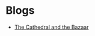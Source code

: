 # Blogs

- [The Cathedral and the Bazaar](http://www.catb.org/~esr/writings/cathedral-bazaar/cathedral-bazaar/index.html)
